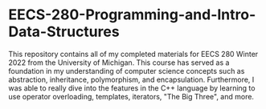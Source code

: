 # EECS-280-Programming-and-Intro-Data-Structures

This repository contains all of my completed materials for EECS 280 Winter 2022 from the University of Michigan. This course has served as a foundation in my understanding of computer science concepts such as abstraction, inheritance, polymorphism, and encapsulation. Furthermore, I was able to really dive into the features in the C++ language by learning to use operator overloading, templates, iterators, "The Big Three", and more.
